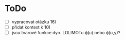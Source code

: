 # ToDo
- [ ] vypracovat otázku 16)
- [ ] přidat kontext k 10)
- [ ] jsou tvarové funkce dyn. LOLIMOTu ϕ(u) nebo ϕ(u,y)? 